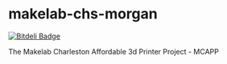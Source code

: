 makelab-chs-morgan
==================
[![Bitdeli Badge](https://d2weczhvl823v0.cloudfront.net/angrychisel/makelab-chs-MCAPP/trend.png)](https://bitdeli.com/free "Bitdeli Badge")

The Makelab Charleston Affordable 3d Printer Project - MCAPP

